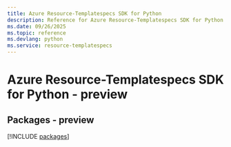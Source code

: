 ```yaml
---
title: Azure Resource-Templatespecs SDK for Python
description: Reference for Azure Resource-Templatespecs SDK for Python
ms.date: 09/26/2025
ms.topic: reference
ms.devlang: python
ms.service: resource-templatespecs
---
```

# Azure Resource-Templatespecs SDK for Python - preview
## Packages - preview
[!INCLUDE [packages](resource-templatespecs-index.md)]